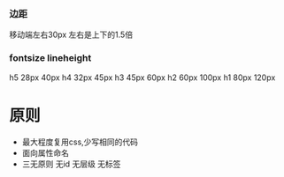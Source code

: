 ### 边距

  移动端左右30px    左右是上下的1.5倍

### fontsize lineheight
h5 28px 40px
h4 32px 45px
h3 45px  60px
h2 60px 100px
h1 80px 120px


# 原则
- 最大程度复用css,少写相同的代码
- 面向属性命名
- 三无原则 无id 无层级 无标签
